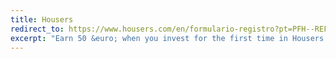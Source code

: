 ```yaml
---
title: Housers
redirect_to: https://www.housers.com/en/formulario-registro?pt=PFH--REF--103385
excerpt: "Earn 50 &euro; when you invest for the first time in Housers."
---
```


